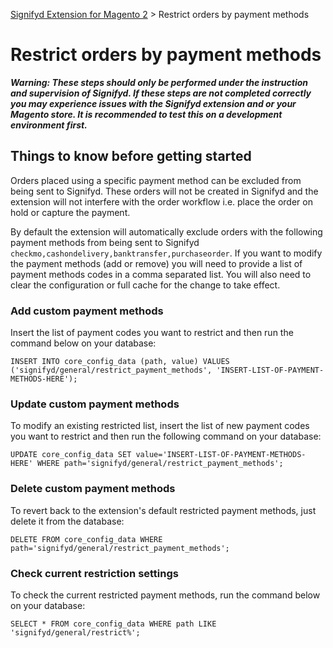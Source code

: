[Signifyd Extension for Magento 2](../README.md) > Restrict orders by payment methods

# Restrict orders by payment methods

**_Warning: These steps should only be performed under the instruction and supervision of Signifyd. If these steps are not completed correctly you may experience issues with the Signifyd extension and or your Magento store. It is recommended to test this on a development environment first._**

## Things to know before getting started

Orders placed using a specific payment method can be excluded from being sent to Signifyd. These orders will not be created in Signifyd and the extension will not interfere with the order workflow i.e. place the order on hold or capture the payment.

By default the extension will automatically exclude orders with the following payment methods from being sent to Signifyd  `checkmo,cashondelivery,banktransfer,purchaseorder`. If you want to modify the payment methods (add or remove) you will need to provide a list of payment methods codes in a comma separated list. You will also need to clear the configuration or full cache for the change to take effect.

### Add custom payment methods

Insert the list of payment codes you want to restrict and then run the command below on your database:

```
INSERT INTO core_config_data (path, value) VALUES ('signifyd/general/restrict_payment_methods', 'INSERT-LIST-OF-PAYMENT-METHODS-HERE');
```
### Update custom payment methods

To modify an existing restricted list, insert the list of new payment codes you want to restrict and then run the following command on your database:

```
UPDATE core_config_data SET value='INSERT-LIST-OF-PAYMENT-METHODS-HERE' WHERE path='signifyd/general/restrict_payment_methods';
```
### Delete custom payment methods

To revert back to the extension's default restricted payment methods, just delete it from the database:

```
DELETE FROM core_config_data WHERE path='signifyd/general/restrict_payment_methods';
```

### Check current restriction settings

To check the current restricted payment methods, run the command below on your database:

```
SELECT * FROM core_config_data WHERE path LIKE 'signifyd/general/restrict%';
